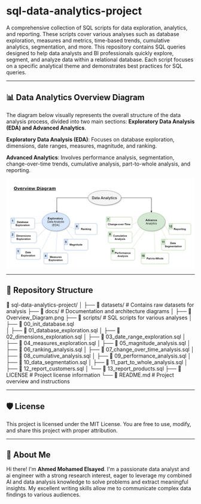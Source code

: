 # sql-data-analytics-project

A comprehensive collection of SQL scripts for data exploration, analytics, and reporting. These scripts cover various analyses such as database exploration, measures and metrics, time-based trends, cumulative analytics, segmentation, and more. This repository contains SQL queries designed to help data analysts and BI professionals quickly explore, segment, and analyze data within a relational database. Each script focuses on a specific analytical theme and demonstrates best practices for SQL queries.

---

## 📊 Data Analytics Overview Diagram

The diagram below visually represents the overall structure of the data analysis process, divided into two main sections: **Exploratory Data Analysis (EDA) and Advanced Analytics**.

**Exploratory Data Analysis (EDA)**: Focuses on database exploration, dimensions, date ranges, measures, magnitude, and ranking.

**Advanced Analytics**: Involves performance analysis, segmentation, change-over-time trends, cumulative analysis, part-to-whole analysis, and reporting.

![Overview Diagram](docs/Overview_Diagram.png)

---

## 📂 Repository Structure

📁 sql-data-analytics-project/
│
├── 📂 datasets/                   # Contains raw datasets for analysis
├── 📂 docs/                       # Documentation and architecture diagrams
│   ├── 📄 Overview_Diagram.png
├── 📂 scripts/                    # SQL scripts for various analyses
│   ├── 📄 00_init_database.sql    
│   ├── 📄 01_database_exploration.sql
│   ├── 📄 02_dimensions_exploration.sql
│   ├── 📄 03_date_range_exploration.sql
│   ├── 📄 04_measures_exploration.sql
│   ├── 📄 05_magnitude_analysis.sql
│   ├── 📄 06_ranking_analysis.sql
│   ├── 📄 07_change_over_time_analysis.sql
│   ├── 📄 08_cumulative_analysis.sql
│   ├── 📄 09_performance_analysis.sql
│   ├── 📄 10_data_segmentation.sql
│   ├── 📄 11_part_to_whole_analysis.sql
│   ├── 📄 12_report_customers.sql
│   └── 📄 13_report_products.sql
├── 📄 LICENSE                     # Project license information
└── 📄 README.md                   # Project overview and instructions

---

## 🛡️ License
This project is licensed under the MIT License. You are free to use, modify, and share this project with proper attribution.

---

## 🌟 About Me
Hi there! I'm **Ahmed Mohamed Elsayed**. I'm a passionate data analyst and ai engineer with a strong research interest, eager to leverage my combined AI and data analysis knowledge to solve problems and extract meaningful insights. My excellent writing skills allow me to communicate complex data findings to various audiences.
